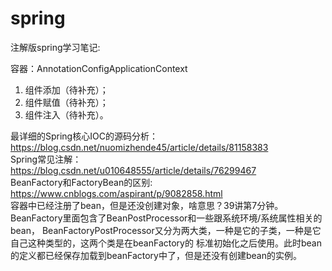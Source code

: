 # spring
注解版spring学习笔记:   

容器：AnnotationConfigApplicationContext

1. 组件添加（待补充）；
2. 组件赋值（待补充）；
3. 组件注入（待补充）。
    
最详细的Spring核心IOC的源码分析：   
https://blog.csdn.net/nuomizhende45/article/details/81158383      
Spring常见注解：   
https://blog.csdn.net/u010648555/article/details/76299467   
BeanFactory和FactoryBean的区别:   
https://www.cnblogs.com/aspirant/p/9082858.html      
容器中已经注册了bean，但是还没创建对象，啥意思？39讲第7分钟。    
BeanFactory里面包含了BeanPostProcessor和一些跟系统环境/系统属性相关的bean，
BeanFactoryPostProcessor又分为两大类，一种是它的子类，一种是它自己这种类型的，这两个类是在beanFactory的
标准初始化之后使用。此时bean的定义都已经保存加载到beanFactory中了，但是还没有创建bean的实例。


